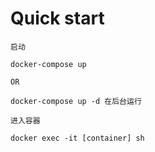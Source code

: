 # Quick start

```
启动

docker-compose up

OR

docker-compose up -d 在后台运行
```

```
进入容器

docker exec -it [container] sh
```